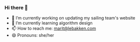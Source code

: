### Hi there 👋

- 🔭 I’m currently working on updating my sailing team's website
- 🌱 I’m currently learning algorithm design
- 📫 How to reach me: marit@lebakken.com
- 😄 Pronouns: she/her
